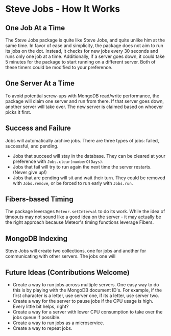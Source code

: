 # Steve Jobs - How It Works

## One Job At a Time

The Steve Jobs package is quite like Steve Jobs, and quite unlike him at the same time. In favor of ease and simplicity, the package does not aim to run its jobs on the dot. Instead, it checks for new jobs every 30 seconds and runs only one job at a time. Additionally, if a server goes down, it could take 5 minutes for the package to start running on a different server. Both of these timers could be modified to your preference.

## One Server At a Time

To avoid potential screw-ups with MongoDB read/write performance, the package will claim one server and run from there. If that server goes down, another server will take over. The new server is claimed based on whoever picks it first.

## Success and Failure

Jobs will automatically archive jobs. There are three types of jobs: failed, successful, and pending. 
 - Jobs that succeed will stay in the database. They can be cleared at your preference with `Jobs.clear(numberOfDays)`.
 - Jobs that fail will try to run again the next time the server restarts. (Never give up!)
 - Jobs that are pending will sit and wait their turn. They could be removed with `Jobs.remove`, or be forced to run early with `Jobs.run`.

## Fibers-based Timing

The package leverages `Meteor.setInterval` to do its work. While the idea of timeouts may not sound like a good idea on the server - it may actually be the right approach because Meteor's timing functions leverage Fibers.

## MongoDB Indexing

Steve Jobs will create two collections, one for jobs and another for communicating with other servers. The jobs one will 

## Future Ideas (Contributions Welcome)

 - Create a way to run jobs across multiple servers. One easy way to do this is by playing with the MongoDB document ID's. For example, if the first character is a letter, use server one, if its a letter, use server two.
 - Create a way for the server to pause jobs if the CPU usage is high. Every little bit helps, right?
 - Create a way for a server with lower CPU consumption to take over the jobs queue if possible.
 - Create a way to run jobs as a microservice.
 - Create a way to repeat jobs.